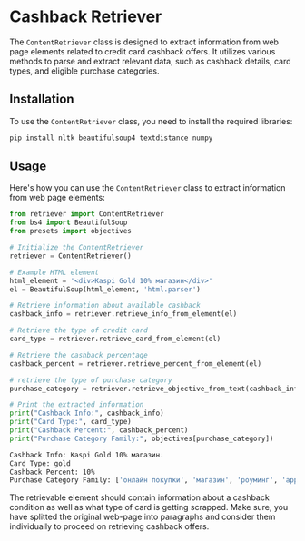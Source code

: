 # Cashback Retriever

The `ContentRetriever` class is designed to extract information from web page elements related to credit card cashback offers. It utilizes various methods to parse and extract relevant data, such as cashback details, card types, and eligible purchase categories.

## Installation

To use the `ContentRetriever` class, you need to install the required libraries:

```bash
pip install nltk beautifulsoup4 textdistance numpy
```

## Usage

Here's how you can use the `ContentRetriever` class to extract information from web page elements:

```python
from retriever import ContentRetriever
from bs4 import BeautifulSoup
from presets import objectives

# Initialize the ContentRetriever
retriever = ContentRetriever()

# Example HTML element
html_element = '<div>Kaspi Gold 10% магазин</div>'
el = BeautifulSoup(html_element, 'html.parser')

# Retrieve information about available cashback
cashback_info = retriever.retrieve_info_from_element(el)

# Retrieve the type of credit card
card_type = retriever.retrieve_card_from_element(el)

# Retrieve the cashback percentage
cashback_percent = retriever.retrieve_percent_from_element(el)

# retrieve the type of purchase category
purchase_category = retriever.retrieve_objective_from_text(cashback_info)

# Print the extracted information
print("Cashback Info:", cashback_info)
print("Card Type:", card_type)
print("Cashback Percent:", cashback_percent)
print("Purchase Category Family:", objectives[purchase_category])
```

```bash
Cashback Info: Kaspi Gold 10% магазин. 
Card Type: gold
Cashback Percent: 10%
Purchase Category Family: ['онлайн покупки', 'магазин', 'роуминг', 'apple pay', 'sumsung pay', 'google pay', 'музыка', 'геймер', 'apple', 'netflix', 'spotify', 'google', 'интернет магазин', 'markets', 'игровые сервисы', 'онлайн кино', 'онлайн музыка']
```

The retrievable element should contain information about a cashback condition as well as what type of card is getting scrapped. Make sure, you have splitted the original web-page into paragraphs and consider them individually to proceed on retrieving cashback offers.
